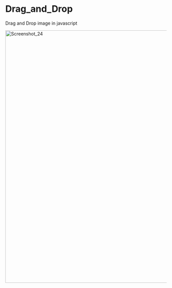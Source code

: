 # Drag_and_Drop

Drag and Drop image in javascript

<img width="1647" height="787" alt="Screenshot_24" src="https://github.com/user-attachments/assets/78ad8f0b-768f-4b72-8e0c-c5b674c267e7" />
